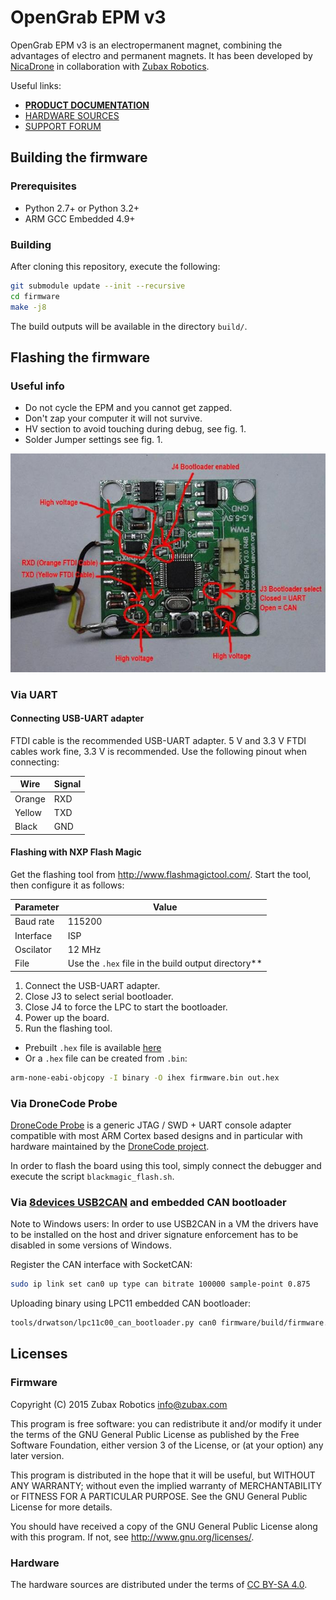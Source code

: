 OpenGrab EPM v3
===============

OpenGrab EPM v3 is an electropermanent magnet, combining the advantages of electro and permanent magnets.
It has been developed by [NicaDrone](http://nicadrone.com) in collaboration with [Zubax Robotics](http://zubax.com).

Useful links:

* [**PRODUCT DOCUMENTATION**](http://docs.zubax.com/opengrab_epm_v3)
* [HARDWARE SOURCES](https://tools.upverter.com/eda/#designId=1dada3422c772add)
* [SUPPORT FORUM](http://productforums.zubax.com)

## Building the firmware

### Prerequisites

* Python 2.7+ or Python 3.2+
* ARM GCC Embedded 4.9+

### Building

After cloning this repository, execute the following:

```bash
git submodule update --init --recursive
cd firmware
make -j8
```

The build outputs will be available in the directory `build/`.

## Flashing the firmware

### Useful info

* Do not cycle the EPM and you cannot get zapped.
* Don't zap your computer it will not survive.
* HV section to avoid touching during debug, see fig. 1.
* Solder Jumper settings see fig. 1.

![Figure 1](annotation.jpg "Figure 1")

### Via UART

#### Connecting USB-UART adapter

FTDI cable is the recommended USB-UART adapter.
5 V and 3.3 V FTDI cables work fine, 3.3 V is recommended.
Use the following pinout when connecting:

Wire    | Signal
--------|--------
Orange  | RXD
Yellow  | TXD
Black   | GND

#### Flashing with NXP Flash Magic

Get the flashing tool from <http://www.flashmagictool.com/>.
Start the tool, then configure it as follows:

Parameter       | Value
----------------|------------------------------------
Baud rate       | 115200
Interface       | ISP
Oscilator       | 12 MHz
File            | Use the `.hex` file in the build output directory**

1. Connect the USB-UART adapter.
2. Close J3 to select serial bootloader.
3. Close J4 to force the LPC to start the bootloader.
4. Power up the board.
5. Run the flashing tool.

* Prebuilt `.hex` file is available [here](https://files.zubax.com/products/com.zubax.opengrab_epm_v3/)
* Or a `.hex` file can be created from `.bin`:

```bash
arm-none-eabi-objcopy -I binary -O ihex firmware.bin out.hex
```

### Via DroneCode Probe

[DroneCode Probe](https://docs.zubax.com/dronecode_probe) is a generic JTAG / SWD + UART console adapter
compatible with most ARM Cortex based designs and in particular with hardware maintained by the
[DroneCode project](http://dronecode.org).

In order to flash the board using this tool, simply connect the debugger and execute the script
`blackmagic_flash.sh`.

### Via [8devices USB2CAN](http://www.8devices.com/usb2can) and embedded CAN bootloader

Note to Windows users: In order to use USB2CAN in a VM the drivers have to be installed on the host and driver
signature enforcement has to be disabled in some versions of Windows.

Register the CAN interface with SocketCAN:

```bash
sudo ip link set can0 up type can bitrate 100000 sample-point 0.875
```

Uploading binary using LPC11 embedded CAN bootloader:

```bash
tools/drwatson/lpc11c00_can_bootloader.py can0 firmware/build/firmware.bin
```

## Licenses

### Firmware

Copyright (C) 2015  Zubax Robotics <info@zubax.com>

This program is free software: you can redistribute it and/or modify
it under the terms of the GNU General Public License as published by
the Free Software Foundation, either version 3 of the License, or
(at your option) any later version.

This program is distributed in the hope that it will be useful,
but WITHOUT ANY WARRANTY; without even the implied warranty of
MERCHANTABILITY or FITNESS FOR A PARTICULAR PURPOSE.  See the
GNU General Public License for more details.

You should have received a copy of the GNU General Public License
along with this program.  If not, see <http://www.gnu.org/licenses/>.

### Hardware

The hardware sources are distributed under the terms of
[CC BY-SA 4.0](https://creativecommons.org/licenses/by-sa/4.0/).
